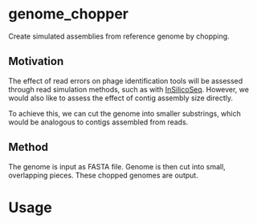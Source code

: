 # genome_chopper

Create simulated assemblies from reference genome by chopping.

## Motivation

The effect of read errors on phage identification tools will be assessed through read simulation methods, such as with [InSilicoSeq](https://github.com/HadrienG/InSilicoSeq). However, we would also like to assess the effect of contig assembly size directly.

To achieve this, we can cut the genome into smaller substrings, which would be analogous to contigs assembled from reads.

## Method

The genome is input as FASTA file. Genome is then cut into small, overlapping pieces. These chopped genomes are output.

# Usage

